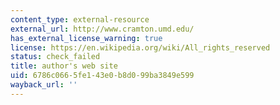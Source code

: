```yaml
---
content_type: external-resource
external_url: http://www.cramton.umd.edu/
has_external_license_warning: true
license: https://en.wikipedia.org/wiki/All_rights_reserved
status: check_failed
title: author's web site
uid: 6786c066-5fe1-43e0-b8d0-99ba3849e599
wayback_url: ''
---
```

